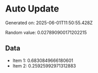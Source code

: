# Auto Update

Generated on: 2025-06-01T11:50:55.428Z

Random value: 0.027890900171202215

## Data

- Item 1: 0.6830849666180601
- Item 2: 0.25925992971312883